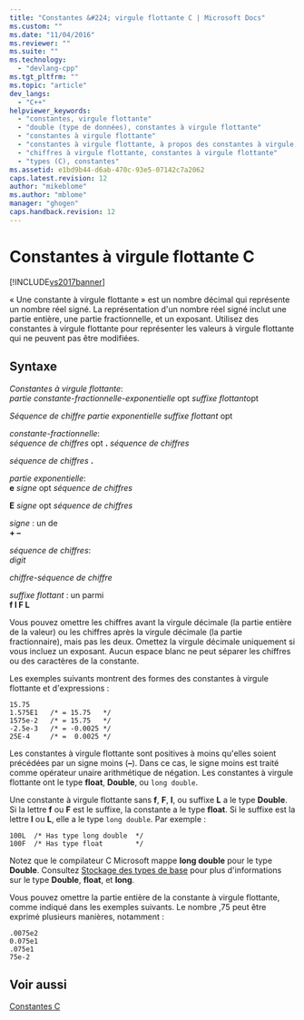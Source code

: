 ```yaml
---
title: "Constantes &#224; virgule flottante C | Microsoft Docs"
ms.custom: ""
ms.date: "11/04/2016"
ms.reviewer: ""
ms.suite: ""
ms.technology: 
  - "devlang-cpp"
ms.tgt_pltfrm: ""
ms.topic: "article"
dev_langs: 
  - "C++"
helpviewer_keywords: 
  - "constantes, virgule flottante"
  - "double (type de données), constantes à virgule flottante"
  - "constantes à virgule flottante"
  - "constantes à virgule flottante, à propos des constantes à virgule flottante"
  - "chiffres à virgule flottante, constantes à virgule flottante"
  - "types (C), constantes"
ms.assetid: e1bd9b44-d6ab-470c-93e5-07142c7a2062
caps.latest.revision: 12
author: "mikeblome"
ms.author: "mblome"
manager: "ghogen"
caps.handback.revision: 12
---
```

# Constantes &#224; virgule flottante C
[!INCLUDE[vs2017banner](../assembler/inline/includes/vs2017banner.md)]

« Une constante à virgule flottante » est un nombre décimal qui représente un nombre réel signé.  La représentation d'un nombre réel signé inclut une partie entière, une partie fractionnelle, et un exposant.  Utilisez des constantes à virgule flottante pour représenter les valeurs à virgule flottante qui ne peuvent pas être modifiées.  
  
## Syntaxe  
 *Constantes à virgule flottante*:  
 *partie constante\-fractionnelle\-exponentielle* opt *suffixe flottant*opt  
  
 *Séquence de chiffre partie exponentielle suffixe flottant* opt  
  
 *constante\-fractionnelle*:  
 *séquence de chiffres*  opt               **.**  *séquence de chiffres*  
  
 *séquence de chiffres* **.**  
  
 *partie exponentielle*:  
 **e**  *signe*  opt *séquence de chiffres*  
  
 **E**  *signe*  opt *séquence de chiffres*  
  
 *signe* : un de  
 **\+ –**  
  
 *séquence de chiffres*:  
 *digit*  
  
 *chiffre\-séquence de chiffre*  
  
 *suffixe flottant* : un parmi  
 **f l F L**  
  
 Vous pouvez omettre les chiffres avant la virgule décimale \(la partie entière de la valeur\) ou les chiffres après la virgule décimale \(la partie fractionnaire\), mais pas les deux.  Omettez la virgule décimale uniquement si vous incluez un exposant.  Aucun espace blanc ne peut séparer les chiffres ou des caractères de la constante.  
  
 Les exemples suivants montrent des formes des constantes à virgule flottante et d'expressions :  
  
```  
15.75  
1.575E1   /* = 15.75   */  
1575e-2   /* = 15.75   */  
-2.5e-3   /* = -0.0025 */  
25E-4     /* =  0.0025 */  
```  
  
 Les constantes à virgule flottante sont positives à moins qu'elles soient précédées par un signe moins \(**–**\).  Dans ce cas, le signe moins est traité comme opérateur unaire arithmétique de négation.  Les constantes à virgule flottante ont le type **float**, **Double**, ou `long double`.  
  
 Une constante à virgule flottante sans **f**, **F**, **l**, ou suffixe **L** a le type **Double**.  Si la lettre **f** ou **F** est le suffixe, la constante a le type **float**.  Si le suffixe est la lettre **l** ou **L**, elle a le type `long double`.  Par exemple :  
  
```  
100L  /* Has type long double  */  
100F  /* Has type float        */  
```  
  
 Notez que le compilateur C Microsoft mappe **long double** pour le type **Double**.  Consultez [Stockage des types de base](../c-language/storage-of-basic-types.md) pour plus d'informations sur le type **Double**, **float**, et **long**.  
  
 Vous pouvez omettre la partie entière de la constante à virgule flottante, comme indiqué dans les exemples suivants.  Le nombre ,75 peut être exprimé plusieurs manières, notamment :  
  
```  
.0075e2  
0.075e1  
.075e1  
75e-2  
```  
  
## Voir aussi  
 [Constantes C](../c-language/c-constants.md)